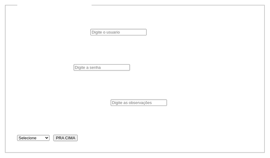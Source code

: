 #trabalho-pensa-compt
<html>
  <head>
    <title>WORK 1A</title>
  </head>
  <style>
    body{
      background-color:white;
      color:white;
      font-size:50px;
      font-family:arial;
    }
  </style>
  <body>
    <p>Gym</p> </br>
    <fieldset>
      <legend>comece já:</legend>
      USUARIO:<input type="text" placeholder="Digite o usuario"></br></br>              
      SENHA:<input type="password" placeholder="Digite a senha"></br></br>
      Observações:<input type="textarea" placeholder="Digite as observações"></br></br>
      <select>
        <option>Selecione</option>
        <option>perder barriga</option>
        <option>perder peso</option>
        <option>massa musc</option>
        <option>ganhar peso</option>
      </select>
      <button>PRA CIMA</button>
    </fieldset>
  </body>
</html>
